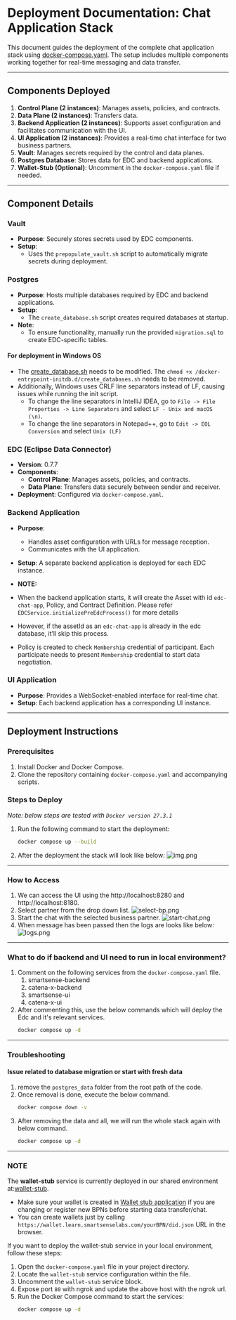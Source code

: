 # Deployment Documentation: Chat Application Stack

This document guides the deployment of the complete chat application stack
using [docker-compose.yaml](../docker-compose.yaml). The setup
includes multiple components working together for real-time messaging and data transfer.

---

## Components Deployed

1. **Control Plane (2 instances)**: Manages assets, policies, and contracts.
2. **Data Plane (2 instances)**: Transfers data.
3. **Backend Application (2 instances)**: Supports asset configuration and facilitates communication with the UI.
4. **UI Application (2 instances)**: Provides a real-time chat interface for two business partners.
5. **Vault**: Manages secrets required by the control and data planes.
6. **Postgres Database**: Stores data for EDC and backend applications.
7. **Wallet-Stub (Optional)**: Uncomment in the `docker-compose.yaml` file if needed.

---

## Component Details

### **Vault**

- **Purpose**: Securely stores secrets used by EDC components.
- **Setup**:
    - Uses the `prepopulate_vault.sh` script to automatically migrate secrets during deployment.

### **Postgres**

- **Purpose**: Hosts multiple databases required by EDC and backend applications.
- **Setup**:
    - The `create_database.sh` script creates required databases at startup.
- **Note**:
    - To ensure functionality, manually run the provided `migration.sql` to create EDC-specific tables.
#### For deployment in Windows OS

  - The [create_database.sh](deployment/env/postgres/create_database.sh) needs to be modified. The `chmod +x /docker-entrypoint-initdb.d/create_databases.sh` needs to be removed.
  - Additionally, Windows uses CRLF line separators instead of LF, causing issues while running the init script.
    - To change the line separators in IntelliJ IDEA, go to `File -> File Properties -> Line Separators` and select `LF - Unix and macOS (\n)`.
    - To change the line separators in Notepad++, go to `Edit -> EOL Conversion` and select `Unix (LF)`


### **EDC (Eclipse Data Connector)**

- **Version**: 0.7.7
- **Components**:
    - **Control Plane**: Manages assets, policies, and contracts.
    - **Data Plane**: Transfers data securely between sender and receiver.
- **Deployment**: Configured via `docker-compose.yaml`.

### **Backend Application**

- **Purpose**:
    - Handles asset configuration with URLs for message reception.
    - Communicates with the UI application.
- **Setup**: A separate backend application is deployed for each EDC instance.

- **NOTE:** 
- When the backend application starts, it will create the Asset with id `edc-chat-app`, Policy, and Contract Definition. Please refer `EDCService.initializePreEdcProcess()` for more details
- However, if the assetId as an `edc-chat-app` is already in the edc database, it’ll skip this process.
- Policy is created to check `Membership` credential of  participant. Each participate needs to present `Membership` credential to start data negotiation.


### **UI Application**

- **Purpose**: Provides a WebSocket-enabled interface for real-time chat.
- **Setup**: Each backend application has a corresponding UI instance.

---

## Deployment Instructions

### **Prerequisites**

1. Install Docker and Docker Compose.
2. Clone the repository containing `docker-compose.yaml` and accompanying scripts.

### **Steps to Deploy**

*Note: below steps are tested with `Docker version 27.3.1`*

1. Run the following command to start the deployment:
   ```bash
   docker compose up --build

2. After the deployment the stack will look like below:
   ![img.png](../docs/images/deployment/deployment-stack.png)

---

### **How to Access**

1. We can access the UI using the http://localhost:8280 and http://localhost:8180.
2. Select partner from the drop down list.
   ![select-bp.png](../docs/images/ui/select-bp.png)
3. Start the chat with the selected business partner.
   ![start-chat.png](../docs/images/ui/start-chat.png)
4. When message has been passed then the logs are looks like below:
   ![logs.png](../docs/images/deployment/logs.png)

---

### **What to do if backend and UI need to run in local environment?**

1. Comment on the following services from the `docker-compose.yaml` file.
    1. smartsense-backend
    2. catena-x-backend
    3. smartsense-ui
    4. catena-x-ui
2. After commenting this, use the below commands which will deploy the Edc and it's relevant services.
   ```bash
   docker compose up -d

---

### **Troubleshooting**

#### Issue related to database migration or start with fresh data
1. remove the `postgres_data` folder from the root path of the code.
2. Once removal is done, execute the below command.
    ```bash
   docker compose down -v
3. After removing the data and all, we will run the whole stack again with below command.
    ```bash
   docker compose up -d

---

### **NOTE**

The **wallet-stub** service is currently deployed in our shared environment
at:[wallet-stub](https://wallet.learn.smartsenselabs.com/ui/swagger-ui/index.html).

- Make sure your wallet is created in [Wallet stub application](https://wallet.learn.smartsenselabs.com/ui/swagger-ui/index.html) if you are changing or register new BPNs before starting data transfer/chat.
- You can create wallets just by calling ``https://wallet.learn.smartsenselabs.com/yourBPN/did.json`` URL in the browser.

If you want to deploy the wallet-stub service in your local environment, follow these steps:

1. Open the `docker-compose.yaml` file in your project directory.
2. Locate the `wallet-stub` service configuration within the file.
3. Uncomment the `wallet-stub` service block.
4. Expose port `80` with ngrok and update the above host with the ngrok url.
5. Run the Docker Compose command to start the services:
   ```bash
   docker compose up -d
